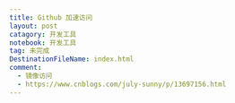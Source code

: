 ```yaml
---
title: Github 加速访问
layout: post
catagory: 开发工具
notebook: 开发工具
tag: 未完成
DestinationFileName: index.html
comment:
  - 镜像访问
  - https://www.cnblogs.com/july-sunny/p/13697156.html
---
```


